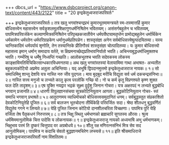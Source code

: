 +++
dbcs_url = "https://www.dsbcproject.org/canon-text/content/443/2122"
title = "20 इन्द्रकेतुध्वजराजपरिवर्तः"

+++
इन्द्रकेतुध्वजराजपरिवर्तः॥
तत्र खलु भगवांश्चन्द्रप्रभं कुमारभूतमामन्त्रयते स्म-तस्मात्तर्हि कुमार बोधिसत्त्वेन महासत्त्वेन सर्वकुशलमूलशिक्षागुणधर्मनिश्रितेन भवितव्यम्। असंसर्गबहुलेन च भवितव्यम्, पापमित्रपरिवर्जकेन कल्याणमित्रसंनिश्रितेन परिपृच्छकजातीयेन धर्मपर्येष्ट्यामतृप्तेन प्रामोद्यबहुलेन धर्मार्थिकेन धर्मकामेन धर्मरतेन धर्मपरिग्राहकेण धर्मानुधर्मप्रतिपन्नेन। शास्तृसंज्ञा अनेन सर्वबोधिसत्त्वेषूत्पादयितव्या। यस्य चान्तिकादिमं धर्मपर्यायं शृणोति, तेन तस्यान्तिके प्रीतिगौरवं शास्तृसंज्ञा चोत्पादितव्या। यः कुमार बोधिसत्त्वो महासत्त्व इमान् धर्मान् समादाय वर्तते, स क्षिप्रमनाच्छेद्यप्रतिभावनिर्यातो भवति। अचिन्त्यबुद्धधर्माधिमुक्तश्च भवति। गम्भीरेषु च धर्मेषु निध्यप्तिं गच्छति। आलोकभूतश्च भवति सदेवकस्य लोकस्य काङ्क्षाविमतिविचिकित्सान्धकारविधमनतया॥ 
अथ खलु भगवांस्तस्यां वेलायामिमा गाथा अभाषत-
अभ्यतीत बहुकल्पकोटियो 
अप्रमेय अतुला अचिन्तियाः। 
यद् अभूषि द्विपदानमुत्तमो 
इन्द्रकेतुध्वजराज नायकः॥ १॥ 
सो समाधिमिमु शान्तु देशयि 
यत्र नास्ति नरु जीव पुद्गलः। 
माय बुद्बुद मरीचि विद्युता 
सर्व धर्म दकचन्द्रसंनिभाः॥ २॥ 
नास्ति सत्त्व मनुजो च लभ्यते
कालु कृत्व परलोकि गच्छि यो। 
नो च कर्म कृतु विप्रणश्यते 
कृष्ण शुक्ल फल देति तादृशम्॥ ३॥ 
एष युक्ति नयद्वार भद्रकं 
सूक्ष्म दुर्दृशु जिनान गोचरा। 
यत्र अक्षरपदं न लभ्यते 
बुद्धबोधि भगवान् प्रजानति॥ ४॥
धारणी विपुलज्ञानसंचया 
सूत्रकोटिनियुतान आगता।
बुद्धकोटिनियुतान गोचर-
स्तं समाधि भगवान् प्रभाषते॥ ५॥ 
आतुराणमय व्याधिमोचको 
बोधिसत्त्वसमुदानितं धनम्। 
सर्वबुद्धस्तुत संप्रकाशितो 
देवकोटिनियुतेहि पूजितः॥ ६॥ 
सर्व बालजन भूतचोदना 
तीर्थिकेहि परिवर्जितः सदा। 
श्रेष्ठ शीलधनु बुद्धवर्णितं 
विद्युतेव गगने न लिप्यते॥ ७॥ 
येहि पूजित जिनान कोटियो 
दानशीलचरिता विचक्षणाः। 
पापमित्र पुरि येहि वर्जिता 
तेष पैतृकधनं निरुत्तरम्॥ ८॥ 
तत्र भिक्षु स्थितु धर्मभाणको 
ब्रह्मचारि सुगतस्य औरसः। 
श्रुत्व धर्ममिममानुलोमिकं 
चित्त पादेसि य लोकनायकः॥ ९॥ 
इन्द्रकेतुध्वजराजु नायको 
अध्यभाषि अभु धर्मभाणकम्।
भिक्षुभाव परमं ति दुष्करं 
चित्तुपाद वर अग्रबोधये॥ १०॥ 
शीलु रक्ष मणिरत्नसंनिभं 
मित्र सेव सद आनुलोमिकम्। 
पापमित्र न कदाचि सेवतो 
बुद्धज्ञानमचिरेण लप्स्यसे॥ ११॥
इति श्रीसमाधिराजे इन्द्रकेतुध्वजराजपरिवर्तो नाम विंशतितमः॥
